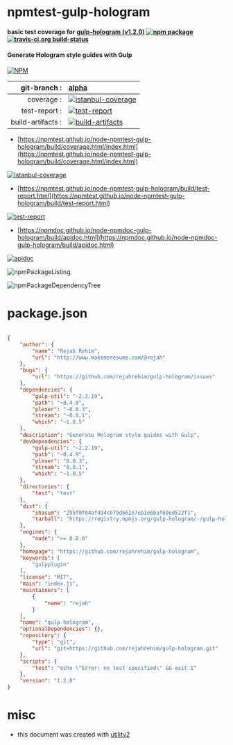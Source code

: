 # npmtest-gulp-hologram

#### basic test coverage for  [gulp-hologram (v1.2.0)](https://github.com/rejahrehim/gulp-hologram)  [![npm package](https://img.shields.io/npm/v/npmtest-gulp-hologram.svg?style=flat-square)](https://www.npmjs.org/package/npmtest-gulp-hologram) [![travis-ci.org build-status](https://api.travis-ci.org/npmtest/node-npmtest-gulp-hologram.svg)](https://travis-ci.org/npmtest/node-npmtest-gulp-hologram)

#### Generate Hologram style guides with Gulp

[![NPM](https://nodei.co/npm/gulp-hologram.png?downloads=true&downloadRank=true&stars=true)](https://www.npmjs.com/package/gulp-hologram)

| git-branch : | [alpha](https://github.com/npmtest/node-npmtest-gulp-hologram/tree/alpha)|
|--:|:--|
| coverage : | [![istanbul-coverage](https://npmtest.github.io/node-npmtest-gulp-hologram/build/coverage.badge.svg)](https://npmtest.github.io/node-npmtest-gulp-hologram/build/coverage.html/index.html)|
| test-report : | [![test-report](https://npmtest.github.io/node-npmtest-gulp-hologram/build/test-report.badge.svg)](https://npmtest.github.io/node-npmtest-gulp-hologram/build/test-report.html)|
| build-artifacts : | [![build-artifacts](https://npmtest.github.io/node-npmtest-gulp-hologram/glyphicons_144_folder_open.png)](https://github.com/npmtest/node-npmtest-gulp-hologram/tree/gh-pages/build)|

- [https://npmtest.github.io/node-npmtest-gulp-hologram/build/coverage.html/index.html](https://npmtest.github.io/node-npmtest-gulp-hologram/build/coverage.html/index.html)

[![istanbul-coverage](https://npmtest.github.io/node-npmtest-gulp-hologram/build/screenCapture.buildCi.browser.%252Ftmp%252Fbuild%252Fcoverage.lib.html.png)](https://npmtest.github.io/node-npmtest-gulp-hologram/build/coverage.html/index.html)

- [https://npmtest.github.io/node-npmtest-gulp-hologram/build/test-report.html](https://npmtest.github.io/node-npmtest-gulp-hologram/build/test-report.html)

[![test-report](https://npmtest.github.io/node-npmtest-gulp-hologram/build/screenCapture.buildCi.browser.%252Ftmp%252Fbuild%252Ftest-report.html.png)](https://npmtest.github.io/node-npmtest-gulp-hologram/build/test-report.html)

- [https://npmdoc.github.io/node-npmdoc-gulp-hologram/build/apidoc.html](https://npmdoc.github.io/node-npmdoc-gulp-hologram/build/apidoc.html)

[![apidoc](https://npmdoc.github.io/node-npmdoc-gulp-hologram/build/screenCapture.buildCi.browser.%252Ftmp%252Fbuild%252Fapidoc.html.png)](https://npmdoc.github.io/node-npmdoc-gulp-hologram/build/apidoc.html)

![npmPackageListing](https://npmtest.github.io/node-npmtest-gulp-hologram/build/screenCapture.npmPackageListing.svg)

![npmPackageDependencyTree](https://npmtest.github.io/node-npmtest-gulp-hologram/build/screenCapture.npmPackageDependencyTree.svg)



# package.json

```json

{
    "author": {
        "name": "Rejah Rehim",
        "url": "http://www.makemeresume.com/@rejah"
    },
    "bugs": {
        "url": "https://github.com/rejahrehim/gulp-hologram/issues"
    },
    "dependencies": {
        "gulp-util": "~2.2.19",
        "path": "~0.4.9",
        "plexer": "~0.0.3",
        "stream": "~0.0.1",
        "which": "~1.0.5"
    },
    "description": "Generate Hologram style guides with Gulp",
    "devDependencies": {
        "gulp-util": "~2.2.19",
        "path": "~0.4.9",
        "plexer": "0.0.3",
        "stream": "0.0.1",
        "which": "~1.0.5"
    },
    "directories": {
        "test": "test"
    },
    "dist": {
        "shasum": "295f0f04af494cb79d662e7eb1e6baf60ed522f1",
        "tarball": "https://registry.npmjs.org/gulp-hologram/-/gulp-hologram-1.2.0.tgz"
    },
    "engines": {
        "node": ">= 0.8.0"
    },
    "homepage": "https://github.com/rejahrehim/gulp-hologram",
    "keywords": [
        "gulpplugin"
    ],
    "license": "MIT",
    "main": "index.js",
    "maintainers": [
        {
            "name": "rejah"
        }
    ],
    "name": "gulp-hologram",
    "optionalDependencies": {},
    "repository": {
        "type": "git",
        "url": "git+https://github.com/rejahrehim/gulp-hologram.git"
    },
    "scripts": {
        "test": "echo \"Error: no test specified\" && exit 1"
    },
    "version": "1.2.0"
}
```



# misc
- this document was created with [utility2](https://github.com/kaizhu256/node-utility2)
